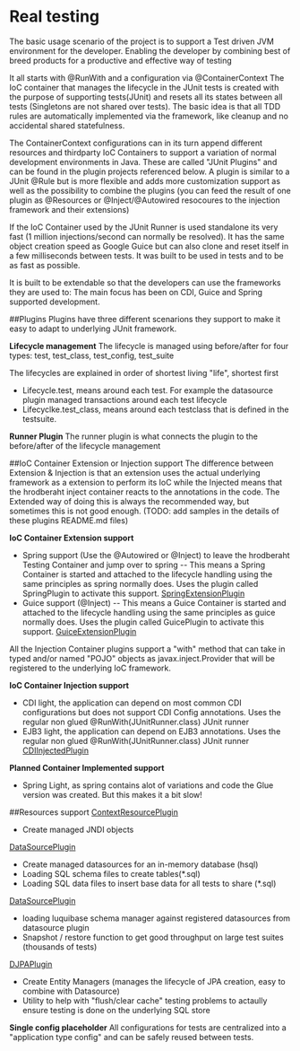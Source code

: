 # Real testing
The basic usage scenario of the project is to support a Test driven JVM environment for the developer. 
Enabling the developer by combining best of breed products for a productive and effective way of testing 

It all starts with @RunWith and a configuration via @ContainerContext
The IoC container that manages the lifecycle in the JUnit tests is created with the purpose of supporting tests(JUnit) and resets all its states between all tests (Singletons are not shared over tests). The basic idea is that all TDD rules are automatically implemented via the framework, like cleanup and no accidental shared statefulness.

The ContainerContext configurations can in its turn append different resources and thirdparty IoC Containers to support a variation of normal development environments in Java.
These are called "JUnit Plugins" and can be found in the plugin projects referenced below. 
A plugin is similar to a JUnit @Rule but is more flexible and adds more customization support as well as the possibility to combine the plugins (you can feed the result of one plugin as @Resources or @Inject/@Autowired resocoures to the injection framework and their extensions)

If the IoC Container used by the JUnit Runner is used standalone its very fast (1 million injections/second can normally be resolved). 
It has the same object creation speed as Google Guice but can also clone and reset itself in a few milliseconds between tests.
It was built to be used in tests and to be as fast as possible.

It is built to be extendable so that the developers can use the frameworks they are used to:
The main focus has been on CDI, Guice and Spring supported development.

##Plugins
Plugins have three different scenarions they support to make it easy to adapt to underlying JUnit framework.

**Lifecycle management**
The lifecycle is managed using before/after for four types: test, test_class, test_config, test_suite

The lifecycles are explained in order of shortest living "life", shortest first
* Lifecycle.test, means around each test. For example the datasource plugin managed transactions around each test lifecycle
* Lifecyclke.test_class, means around each testclass that is defined in the testsuite.  

**Runner Plugin** 
The runner plugin is what connects the plugin to the before/after of the lifecycle management
  

##IoC Container Extension or Injection support
The difference between Extension & Injection is that an extension uses the actual underlying framework as a extension to perform its IoC while the Injected means that the hrodberaht inject container reacts to the annotations in the code.
The Extended way of doing this is always the recommended way, but sometimes this is not good enough. (TODO: add samples in the details of these plugins README.md files)

**IoC Container Extension support**
* Spring support (Use the @Autowired or @Inject) to leave the hrodberaht Testing Container and jump over to spring
-- This means a Spring Container is started and attached to the lifecycle handling using the same principles as spring normally does.
Uses the plugin called SpringPlugin to activate this support.
[SpringExtensionPlugin](plugin/inject-spring-plugin/README.md)
* Guice support (@Inject)
-- This means a Guice Container is started and attached to the lifecycle handling using the same principles as guice normally does.
Uses the plugin called GuicePlugin to activate this support.
[GuiceExtensionPlugin](plugin/inject-guice-plugin/README.md)

All the Injection Container plugins support a "with" method that can take in typed and/or named "POJO" objects as javax.inject.Provider that will be registered to the underlying IoC framework.

**IoC Container Injection support**
* CDI light, the application can depend on most common CDI configurations but does not support CDI Config annotations. Uses the regular non glued @RunWith(JUnitRunner.class) JUnit runner
* EJB3 light, the application can depend on EJB3 annotations. Uses the regular non glued @RunWith(JUnitRunner.class) JUnit runner
[CDIInjectedPlugin](plugin/inject-cdi-plugin/README.md)

**Planned Container Implemented support**
* Spring Light, as spring contains alot of variations and code the Glue version was created. But this makes it a bit slow!

##Resources support
[ContextResourcePlugin](plugin/inject-core-plugin/README.md)
* Create managed JNDI objects

[DataSourcePlugin](plugin/inject-core-plugin/README.md)
* Create managed datasources for an in-memory database (hsql)
* Loading SQL schema files to create tables(*.sql)
* Loading SQL data files to insert base data for all tests to share (*.sql)

[DataSourcePlugin](plugin/inject-core-plugin/README.md)
* loading luquibase schema manager against registered datasources from datasource plugin
* Snapshot / restore function to get good throughput on large test suites (thousands of tests)

[DJPAPlugin](plugin/inject-jpa-plugin/README.md) 
* Create Entity Managers (manages the lifecycle of JPA creation, easy to combine with Datasource)
* Utility to help with "flush/clear cache" testing problems to actaully ensure testing is done on the underlying SQL store
 

**Single config placeholder**
All configurations for tests are centralized into a "application type config" and can be safely reused between tests.

